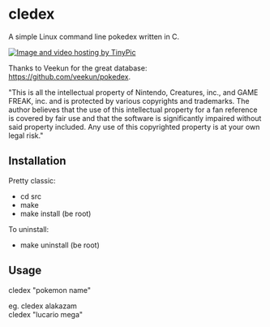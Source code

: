 cledex
======

A simple Linux command line pokedex written in C.

<a href="http://it.tinypic.com?ref=zjwfic" target="_blank"><img src="http://i58.tinypic.com/zjwfic.png" border="0" alt="Image and video hosting by TinyPic"></a>

Thanks to Veekun for the great database: https://github.com/veekun/pokedex.

"This is all the intellectual property of Nintendo, Creatures, inc., and GAME FREAK, inc. and is protected by various copyrights and trademarks. The author believes that the use of this intellectual property for a fan reference is covered by fair use and that the software is significantly impaired without said property included. Any use of this copyrighted property is at your own legal risk."


Installation
------------

Pretty classic:

* cd src
* make
* make install (be root)

To uninstall:

* make uninstall (be root)

Usage
------------

cledex "pokemon name"

eg. 
cledex alakazam  
cledex "lucario mega"
